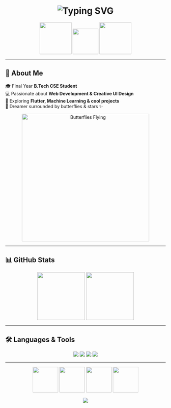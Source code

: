 <h1 align="center">
  <img src="https://readme-typing-svg.herokuapp.com?font=Pixelify+Sans&size=35&duration=3000&pause=1000&color=FF69B4&center=true&vCenter=true&width=600&lines=Hi+I'm+Heizel+Ann+Joseph;Final+Year+B.Tech+CSE+Student;Web+Development+Enthusiast+🌐;Blending+Tech+%2B+Creativity+💖" alt="Typing SVG" />
</h1>

<p align="center">
  <img src="https://media.giphy.com/media/l3vR85PnGsBwu1PFK/giphy.gif" width="100px">
  <img src="https://media.giphy.com/media/xT9IgG50Fb7Mi0prBC/giphy.gif" width="80px">
  <img src="https://media.giphy.com/media/l3vR85PnGsBwu1PFK/giphy.gif" width="100px">
</p>

---

## 🌸 About Me  
🎓 Final Year **B.Tech CSE Student**  
💻 Passionate about **Web Development & Creative UI Design**  
🚀 Exploring **Flutter, Machine Learning & cool projects**  
🦋 Dreamer surrounded by butterflies & stars ✨  

<p align="center">
  <img src="https://media.giphy.com/media/QpVUMRUJGokfqXyfa1/giphy.gif" width="400px" alt="Butterflies Flying" />
</p>

---

## 📊 GitHub Stats  
<p align="center">
  <img src="https://github-readme-stats.vercel.app/api?username=heizelannjoseph&show_icons=true&theme=radical" height="150"/>
  <img src="https://streak-stats.demolab.com/?user=heizelannjoseph&theme=highcontrast" height="150"/>
</p>

---

## 🛠 Languages & Tools  
<p align="center">
  <img src="https://img.shields.io/badge/HTML5-E34F26?style=for-the-badge&logo=html5&logoColor=white" />
  <img src="https://img.shields.io/badge/CSS3-1572B6?style=for-the-badge&logo=css3&logoColor=white" />
  <img src="https://img.shields.io/badge/JavaScript-F7DF1E?style=for-the-badge&logo=javascript&logoColor=black" />
  <img src="https://img.shields.io/badge/Flutter-02569B?style=for-the-badge&logo=flutter&logoColor=white" />
</p>

---

<p align="center">
  <img src="https://media.giphy.com/media/du3J3cXyzhj75IOgvA/giphy.gif" width="80">
  <img src="https://media.giphy.com/media/26BRuo6sLetdllPAQ/giphy.gif" width="80">
  <img src="https://media.giphy.com/media/26BRQTezZrKak4BeE/giphy.gif" width="80">
  <img src="https://media.giphy.com/media/3o7aCTfyhYawdOXcFW/giphy.gif" width="80">
</p>

<p align="center">
  <img src="https://capsule-render.vercel.app/api?type=waving&color=FF69B4&height=120&section=footer"/>
</p>
